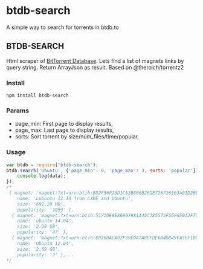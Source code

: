 # btdb-search
 A simple way to search for torrents in btdb.to

## BTDB-SEARCH
Html scraper of [BitTorrent Database](https://btdb.to/). Lets find a list of magnets links by query string. Return ArrayJson as result.
Based on @theroich/torrentz2

### Install

```
npm install btdb-search
```

### Params
- page_min: First page to display results,
- page_max: Last page to display results,
- sorts: Sort torrent by size/num_files/time/popular,

### Usage
```javascript
var btdb = require('btdb-search');
btdb.search('Ubuntu', {'page_min': 0, 'page_max': 3, sorts: 'popular'}).then(function (data) {
    console.log(data);
});
/*
 { magnet: 'magnet:?xt=urn:btih:8D2F56F13D1C52B866B26DE726716163A01D2BB6&dn=Lubuntu+12.10+from+LXDE+and+Ubuntu&tr=udp%3A%2F%2Ftracker.openbittorrent.com%3A80&tr=udp%3A%2F%2Fopen.demonii.com%3A1337&tr=udp%3A%2F%2Ftracker.coppersurfer.tk%3A6969&tr=udp%3A%2F%2Ftracker.opentrackr.org%3A1337%2Fannounce',
    name: 'Lubuntu 12.10 from LXDE and Ubuntu',
    size: '692.29 MB',
    popularity: '1099' },
  { magnet: 'magnet:?xt=urn:btih:51710E9E86907981A45C785575F56F650A2F793C&dn=ubuntu-14.04&tr=udp%3A%2F%2Ftracker.openbittorrent.com%3A80&tr=udp%3A%2F%2Fopen.demonii.com%3A1337&tr=udp%3A%2F%2Ftracker.coppersurfer.tk%3A6969&tr=udp%3A%2F%2Ftracker.opentrackr.org%3A1337%2Fannounce',
    name: 'ubuntu-14.04',
    size: '2.98 GB',
    popularity: '47' },
  { magnet: 'magnet:?xt=urn:btih:EB16DACA02F39EDA7A8EFDE6A4D849FA5EF1BDE5&dn=Ubuntu+12.04&tr=udp%3A%2F%2Ftracker.openbittorrent.com%3A80&tr=udp%3A%2F%2Fopen.demonii.com%3A1337&tr=udp%3A%2F%2Ftracker.coppersurfer.tk%3A6969&tr=udp%3A%2F%2Ftracker.opentrackr.org%3A1337%2Fannounce',
    name: 'Ubuntu 12.04',
    size: '2.69 GB',
    popularity: '3' },...
*/
